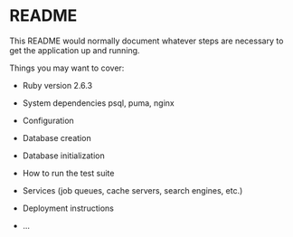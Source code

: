 # README

This README would normally document whatever steps are necessary to get the
application up and running.

Things you may want to cover:

* Ruby version 2.6.3

* System dependencies psql, puma, nginx

* Configuration

* Database creation

* Database initialization

* How to run the test suite

* Services (job queues, cache servers, search engines, etc.)

* Deployment instructions

* ...
